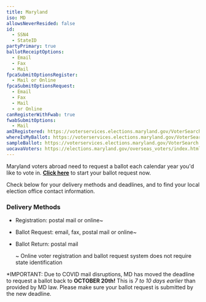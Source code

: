 ```yaml
---
title: Maryland
iso: MD
allowsNeverResided: false
id:
  - SSN4
  - StateID
partyPrimary: true
ballotReceiptOptions:
  - Email
  - Fax
  - Mail
fpcaSubmitOptionsRegister:
  - Mail or Online
fpcaSubmitOptionsRequest:
  - Email
  - Fax
  - Mail
  - or Online
canRegisterWithFwab: true
fwabSubmitOptions:
  - Mail
amIRegistered: https://voterservices.elections.maryland.gov/VoterSearch
whereIsMyBallot: https://voterservices.elections.maryland.gov/VoterSearch
sampleBallot: https://voterservices.elections.maryland.gov/VoterSearch
uocavaVoters: https://elections.maryland.gov/overseas_voters/index.html
---
```

Maryland voters abroad need to request a ballot each calendar year you'd like to vote in. **[Click here](https://www.votefromabroad.org)** to start your ballot request now.

Check below for your delivery methods and deadlines, and to find your local election office contact information.

### Delivery Methods

* Registration: postal mail or online~
* Ballot Request: email, fax, postal mail or online~
* Ballot Return: postal mail

  ~ Online voter registration and ballot request system does not require state identification

*IMPORTANT: Due to COVID mail disruptions, MD has moved the deadline to request a ballot back to **OCTOBER 20th!** 
This is _7 to 10 days earlier_ than provided by MD law. Please make sure your ballot request is submitted by the new deadline.